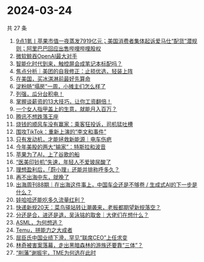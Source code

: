 # 2024-03-24

共 27 条

<!-- BEGIN 36KR -->
<!-- 最后更新时间 2024-03-24 00:01:14 +0800 -->
1. [9点1氪丨苹果市值一夜蒸发7919亿元；美国消费者集体起诉爱马仕“配货”潜规则；阿里巴巴回应出售哔哩哔哩股权](https://36kr.com/p/2701424654366599)
1. [微软鲸吞OpenAI最大对手](https://36kr.com/p/2700738971629703)
1. [智能化时代到来，触控屏会成笔记本标配吗？](https://36kr.com/p/2700797518893699)
1. [焦点分析｜美团的自我修正：止损优选，轻装上阵](https://36kr.com/p/2700539215968128)
1. [在美国，买冰淇淋前最好先算命](https://36kr.com/p/2700458766301312)
1. [淀粉肠“塌房”一周，小摊主们怎么样了](https://36kr.com/p/2701468696524677)
1. [列强，瓜分台积电！](https://36kr.com/p/2701408768374656)
1. [掌握谈薪资的13大技巧，让你工资翻倍！](https://36kr.com/p/2639706420542599)
1. [一个女人指甲盖上的生意，就能月入百万？](https://36kr.com/p/2701737662550657)
1. [腾讯不想跌落王座](https://36kr.com/p/2700862478317704)
1. [烧钱的顺风车没有赢家：乘客狂投诉，司机猛吐槽](https://36kr.com/p/2701914771044224)
1. [围攻TikTok：重新上演的“李文和事件”](https://36kr.com/p/2700754182240133)
1. [只有发动机，才能拯救新能源｜电车伤疤](https://36kr.com/p/2701437053876358)
1. [今年美股的两大“输家”：特斯拉和波音](https://36kr.com/p/2700795345581952)
1. [苹果为了AI，上了谷歌的船](https://36kr.com/p/2700683679102857)
1. [“医美印钞机”失速，年轻人不爱玻尿酸了](https://36kr.com/p/2700878553249920)
1. [理想盈利后，「蔚小理」还能并排称呼多久？](https://36kr.com/p/2701629673273218)
1. [再不出海中东，就晚了](https://36kr.com/p/2701408908015745)
1. [出海周刊88期｜在出海这件事上，中国车企还是不够卷 / 生成式AI的下一步是什么？](https://36kr.com/p/2700897499084674)
1. [娃哈哈还能吃多久流量红利？](https://36kr.com/p/2700857149060997)
1. [快递新规20天：菜鸟驿站转让潮袭来，老板都期望新规落空？](https://36kr.com/p/2700817605621889)
1. [分还是合，进还是退，吴泳铭的取舍｜大佬们在想什么？](https://36kr.com/p/2700694634625159)
1. [ASML，为何想逃？](https://36kr.com/p/2701522400131209)
1. [Temu，拼能力之大成者](https://36kr.com/p/2700890546943878)
1. [屈臣氏中国业绩下滑，罕见“联席CEO”上任求变](https://36kr.com/p/2700756216608902)
1. [林奇被害案落幕，走出黑暗森林的游族还要靠“三体”？](https://36kr.com/p/2701650222528386)
1. [“削藩”谢振宇，TME为何选在此时](https://36kr.com/p/2701732934701698)
<!-- END 36KR -->